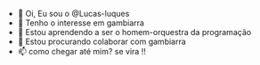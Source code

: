 - 👋 Oi, Eu sou o @Lucas-luques
- 👀 Tenho o interesse em gambiarra
- 🌱 Estou aprendendo a ser o homem-orquestra da programação
- 💞️ Estou procurando colaborar com gambiarra
- 📫 como chegar até mim? se vira !!

<!---
Lucas-luques/Lucas-luques is a ✨ special ✨ repository because its `README.md` (this file) appears on your GitHub profile.
You can click the Preview link to take a look at your changes.
--->
